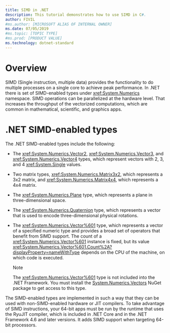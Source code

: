 ```yaml
---
title: SIMD in .NET
description: This tutorial demonstrates how to use SIMD in C#.
author: FIVIL
#ms.author: [MICROSOFT ALIAS OF INTERNAL OWNER]
ms.date: 07/05/2019
#ms.topic: [TOPIC TYPE]
#ms.prod: [PRODUCT VALUE]
ms.technology: dotnet-standard
---
```


# Overview

SIMD (Single instruction, multiple data) provides the functionality to do multiple processes on a single core to achieve peak performance. In .NET there is set of SIMD-enabled types under <xref:System.Numerics> namespace. SIMD operations can be parallelized at the hardware level. That increases the throughput of the vectorized computations, which are common in mathematical, scientific, and graphics apps.

# .NET SIMD-enabled types

The .NET SIMD-enabled types include the following:

- The <xref:System.Numerics.Vector2>, <xref:System.Numerics.Vector3>, and <xref:System.Numerics.Vector4> types, which represent vectors with 2, 3, and 4 <xref:System.Single> values.

- Two matrix types, <xref:System.Numerics.Matrix3x2>, which represents a 3x2 matrix, and <xref:System.Numerics.Matrix4x4>, which represents a 4x4 matrix.

- The <xref:System.Numerics.Plane> type, which represents a plane in three-dimensional space.

- The <xref:System.Numerics.Quaternion> type, which represents a vector that is used to encode three-dimensional physical rotations.

- The <xref:System.Numerics.Vector%601> type, which represents a vector of a specified numeric type and provides a broad set of operators that benefit from SIMD support. The count of a <xref:System.Numerics.Vector%601> instance is fixed, but its value <xref:System.Numerics.Vector%601.Count%2A?displayProperty=nameWithType> depends on the CPU of the machine, on which code is executed.
  > [!NOTE]
  > The <xref:System.Numerics.Vector%601> type is not included into the .NET Framework. You must install the [System.Numerics.Vectors](https://www.nuget.org/packages/System.Numerics.Vectors) NuGet package to get access to this type.
  
The SIMD-enabled types are implemented in such a way that they can be used with non-SIMD-enabled hardware or JIT compilers. To take advantage of SIMD instructions, your 64-bit apps must be run by the runtime that uses the RyuJIT compiler, which is included in .NET Core and in the .NET Framework 4.6 and later versions. It adds SIMD support when targeting 64-bit processors.
